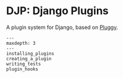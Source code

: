 # DJP: Django Plugins

A plugin system for Django, based on [Pluggy](https://pluggy.readthedocs.io/).

```{toctree}
---
maxdepth: 3
---
installing_plugins
creating_a_plugin
writing_tests
plugin_hooks
```
